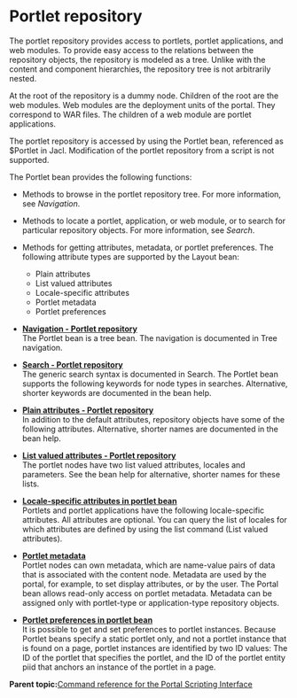 # Portlet repository

The portlet repository provides access to portlets, portlet applications, and web modules. To provide easy access to the relations between the repository objects, the repository is modeled as a tree. Unlike with the content and component hierarchies, the repository tree is not arbitrarily nested.

At the root of the repository is a dummy node. Children of the root are the web modules. Web modules are the deployment units of the portal. They correspond to WAR files. The children of a web module are portlet applications.

The portlet repository is accessed by using the Portlet bean, referenced as $Portlet in Jacl. Modification of the portlet repository from a script is not supported.

The Portlet bean provides the following functions:

-   Methods to browse in the portlet repository tree. For more information, see *Navigation*.
-   Methods to locate a portlet, application, or web module, or to search for particular repository objects. For more information, see *Search*.
-   Methods for getting attributes, metadata, or portlet preferences. The following attribute types are supported by the Layout bean:
    -   Plain attributes
    -   List valued attributes
    -   Locale-specific attributes
    -   Portlet metadata
    -   Portlet preferences

-   **[Navigation - Portlet repository](../admin-system/navigation_ptlt_rep.md)**  
The Portlet bean is a tree bean. The navigation is documented in Tree navigation.
-   **[Search - Portlet repository](../admin-system/search_ptlt_rep.md)**  
The generic search syntax is documented in Search. The Portlet bean supports the following keywords for node types in searches. Alternative, shorter keywords are documented in the bean help.
-   **[Plain attributes - Portlet repository](../admin-system/pl_att_ptlt_rep.md)**  
In addition to the default attributes, repository objects have some of the following attributes. Alternative, shorter names are documented in the bean help.
-   **[List valued attributes - Portlet repository](../admin-system/lstvl_attributes_ptlt_rep.md)**  
The portlet nodes have two list valued attributes, locales and parameters. See the bean help for alternative, shorter names for these lists.
-   **[Locale-specific attributes in portlet bean](../admin-system/lcl_spcf_att_ptlt_rep.md)**  
Portlets and portlet applications have the following locale-specific attributes. All attributes are optional. You can query the list of locales for which attributes are defined by using the list command \(List valued attributes\).
-   **[Portlet metadata](../admin-system/metadata_ptlt_rep.md)**  
Portlet nodes can own metadata, which are name-value pairs of data that is associated with the content node. Metadata are used by the portal, for example, to set display attributes, or by the user. The Portal bean allows read-only access on portlet metadata. Metadata can be assigned only with portlet-type or application-type repository objects.
-   **[Portlet preferences in portlet bean](../admin-system/ptlt_prf_pltlt_rep.md)**  
It is possible to get and set preferences to portlet instances. Because Portlet beans specify a static portlet only, and not a portlet instance that is found on a page, portlet instances are identified by two ID values: The ID of the portlet that specifies the portlet, and the ID of the portlet entity piid that anchors an instance of the portlet in a page.

**Parent topic:**[Command reference for the Portal Scripting Interface](../admin-system/adpsicrf.md)

